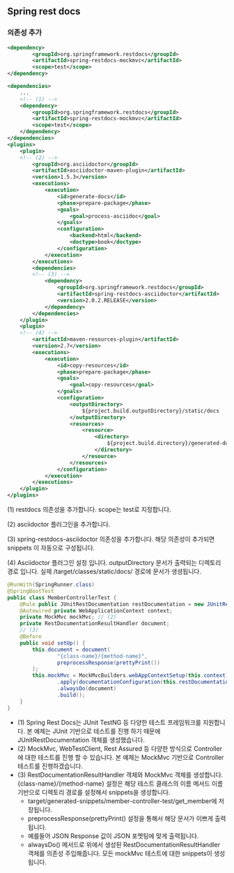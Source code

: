 ## Spring rest docs


### 의존성 추가
```xml
<dependency>
        <groupId>org.springframework.restdocs</groupId>
        <artifactId>spring-restdocs-mockmvc</artifactId>
        <scope>test</scope>
</dependency>
```



```xml
<dependencies>
    ...
    <!-- (1) -->
    <dependency>
        <groupId>org.springframework.restdocs</groupId>
        <artifactId>spring-restdocs-mockmvc</artifactId>
        <scope>test</scope>
    </dependency>
</dependencies>
<plugins>
    <plugin>
    <!-- (2) -->
        <groupId>org.asciidoctor</groupId>
        <artifactId>asciidoctor-maven-plugin</artifactId>
        <version>1.5.3</version>
        <executions>
            <execution>
                <id>generate-docs</id>
                <phase>prepare-package</phase>
                <goals>
                    <goal>process-asciidoc</goal>
                </goals>
                <configuration>
                    <backend>html</backend>
                    <doctype>book</doctype>
                </configuration>
            </execution>
        </executions>
        <dependencies>
        <!-- (3) -->
            <dependency>
                <groupId>org.springframework.restdocs</groupId>
                <artifactId>spring-restdocs-asciidoctor</artifactId>
                <version>2.0.2.RELEASE</version>
            </dependency>
        </dependencies>
    </plugin>
    <plugin>
    <!-- (4) -->
        <artifactId>maven-resources-plugin</artifactId>
        <version>2.7</version>
        <executions>
            <execution>
                <id>copy-resources</id>
                <phase>prepare-package</phase>
                <goals>
                    <goal>copy-resources</goal>
                </goals>
                <configuration>
                    <outputDirectory>
                        ${project.build.outputDirectory}/static/docs
                    </outputDirectory>
                    <resources>
                        <resource>
                            <directory>
                                ${project.build.directory}/generated-docs
                            </directory>
                        </resource>
                    </resources>
                </configuration>
            </execution>
        </executions>
    </plugin>
</plugins>
```


(1) restdocs 의존성을 추가합니다. scope는 test로 지정합니다.

(2) asciidoctor 플러그인을 추가합니다.

(3) spring-restdocs-asciidoctor 의존성을 추가합니다. 해당 의존성이 추가되면 
snippets 이 자동으로 구성됩니다.

(4) Asciidoctor 플러그인 설정 입니다.
outputDirectory 문서가 출력되는 디렉토리 경로 입니다. 실제 /target/classes/static/docs/ 경로에 문서가 생셩됩니다.


```java
@RunWith(SpringRunner.class)
@SpringBootTest
public class MemberControllerTest {
    @Rule public JUnitRestDocumentation restDocumentation = new JUnitRestDocumentation(); // (1)
    @Autowired private WebApplicationContext context;
    private MockMvc mockMvc; // (2)
    private RestDocumentationResultHandler document;
    // (3)
    @Before
    public void setUp() {
        this.document = document(
                "{class-name}/{method-name}", 
                preprocessResponse(prettyPrint())
        );
        this.mockMvc = MockMvcBuilders.webAppContextSetup(this.context)
                .apply(documentationConfiguration(this.restDocumentation))
                .alwaysDo(document)
                .build();
    }
}
```


* (1) Spring Rest Docs는 JUnit TestNG 등 다양한 테스트 프레임워크를 지원합니다. 본 예제는 JUnit 기반으로 테스트를 진행 하기 때문에 JUnitRestDocumentation 객체를 생성했습니다.
* (2) MockMvc, WebTestClient, Rest Assured 등 다양한 방식으로 Controller에 대한 테스트를 진행 할 수 있습니다. 본 예제는 MockMvc 기반으로 Controller 테스트를 진행하겠습니다.
* (3) RestDocumentationResultHandler 객체와 MockMvc 객체를 생성합니다.
{class-name}/{method-name} 설정은 해당 테스트 클래스의 이름 메서드 이름 기반으로 디렉토리 경로를 설정해서 snippets을 생성합니다. 
    * target/generated-snippets/member-controller-test/get_member에 저장됩니다.
    * preprocessResponse(prettyPrint() 설정을 통해서 해당 문서가 이쁘게 출력됩니다. 
    * 예를들어 JSON Response 값이 JSON 포멧팅에 맞게 출력됩니다.
    * alwaysDo() 메서드로 위에서 생성된 RestDocumentationResultHandler 객체를 의존성 주입해줍니다. 모든 mockMvc 테스트에 대한 snippets이 생성됩니다.
